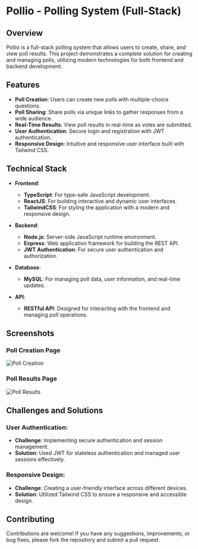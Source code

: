 # Pollio - Polling System (Full-Stack)

## Overview
Pollio is a full-stack polling system that allows users to create, share, and view poll results. This project demonstrates a complete solution for creating and managing polls, utilizing modern technologies for both frontend and backend development.

## Features
- **Poll Creation**: Users can create new polls with multiple-choice questions.
- **Poll Sharing**: Share polls via unique links to gather responses from a wide audience.
- **Real-Time Results**: View poll results in real-time as votes are submitted.
- **User Authentication**: Secure login and registration with JWT authentication.
- **Responsive Design**: Intuitive and responsive user interface built with Tailwind CSS.

## Technical Stack
- **Frontend**: 
  - **TypeScript**: For type-safe JavaScript development.
  - **ReactJS**: For building interactive and dynamic user interfaces.
  - **TailwindCSS**: For styling the application with a modern and responsive design.

- **Backend**: 
  - **Node.js**: Server-side JavaScript runtime environment.
  - **Express**: Web application framework for building the REST API.
  - **JWT Authentication**: For secure user authentication and authorization.
  
- **Database**: 
  - **MySQL**: For managing poll data, user information, and real-time updates.

- **API**: 
  - **RESTful API**: Designed for interacting with the frontend and managing poll operations.

## Screenshots
### Poll Creation Page
![Poll Creation](screenshots/poll-creation.png)

### Poll Results Page
![Poll Results](screenshots/poll-results.png)

## Challenges and Solutions
### User Authentication:
- **Challenge**: Implementing secure authentication and session management.
- **Solution**: Used JWT for stateless authentication and managed user sessions effectively.

### Responsive Design:
- **Challenge**: Creating a user-friendly interface across different devices.
- **Solution**: Utilized Tailwind CSS to ensure a responsive and accessible design.

## Contributing
Contributions are welcome! If you have any suggestions, improvements, or bug fixes, please fork the repository and submit a pull request.
